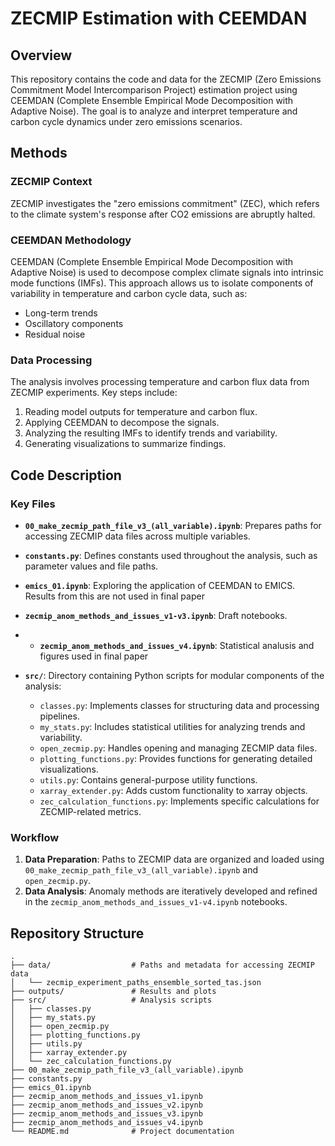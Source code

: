 # ZECMIP Estimation with CEEMDAN

## Overview
This repository contains the code and data for the ZECMIP (Zero Emissions Commitment Model Intercomparison Project) estimation project using CEEMDAN (Complete Ensemble Empirical Mode Decomposition with Adaptive Noise). The goal is to analyze and interpret temperature and carbon cycle dynamics under zero emissions scenarios.

## Methods

### ZECMIP Context
ZECMIP investigates the "zero emissions commitment" (ZEC), which refers to the climate system's response after CO2 emissions are abruptly halted. 

### CEEMDAN Methodology
CEEMDAN (Complete Ensemble Empirical Mode Decomposition with Adaptive Noise) is used to decompose complex climate signals into intrinsic mode functions (IMFs). This approach allows us to isolate components of variability in temperature and carbon cycle data, such as:
- Long-term trends
- Oscillatory components
- Residual noise

### Data Processing
The analysis involves processing temperature and carbon flux data from ZECMIP experiments. Key steps include:
1. Reading model outputs for temperature and carbon flux.
2. Applying CEEMDAN to decompose the signals.
3. Analyzing the resulting IMFs to identify trends and variability.
4. Generating visualizations to summarize findings.

## Code Description

### Key Files
- **`00_make_zecmip_path_file_v3_(all_variable).ipynb`**: Prepares paths for accessing ZECMIP data files across multiple variables.
- **`constants.py`**: Defines constants used throughout the analysis, such as parameter values and file paths.
- **`emics_01.ipynb`**: Exploring the application of CEEMDAN to EMICS. Results from this are not used in final paper
- **`zecmip_anom_methods_and_issues_v1-v3.ipynb`**: Draft notebooks.
- - **`zecmip_anom_methods_and_issues_v4.ipynb`**: Statistical analusis and figures used in final paper

- **`src/`**: Directory containing Python scripts for modular components of the analysis:
  - `classes.py`: Implements classes for structuring data and processing pipelines.
  - `my_stats.py`: Includes statistical utilities for analyzing trends and variability.
  - `open_zecmip.py`: Handles opening and managing ZECMIP data files.
  - `plotting_functions.py`: Provides functions for generating detailed visualizations.
  - `utils.py`: Contains general-purpose utility functions.
  - `xarray_extender.py`: Adds custom functionality to xarray objects.
  - `zec_calculation_functions.py`: Implements specific calculations for ZECMIP-related metrics.

### Workflow
1. **Data Preparation**: Paths to ZECMIP data are organized and loaded using `00_make_zecmip_path_file_v3_(all_variable).ipynb` and `open_zecmip.py`.
2. **Data Analysis**: Anomaly methods are iteratively developed and refined in the `zecmip_anom_methods_and_issues_v1-v4.ipynb` notebooks.


## Repository Structure
```
.
├── data/                  # Paths and metadata for accessing ZECMIP data
│   └── zecmip_experiment_paths_ensemble_sorted_tas.json
├── outputs/               # Results and plots
├── src/                   # Analysis scripts
│   ├── classes.py
│   ├── my_stats.py
│   ├── open_zecmip.py
│   ├── plotting_functions.py
│   ├── utils.py
│   ├── xarray_extender.py
│   └── zec_calculation_functions.py
├── 00_make_zecmip_path_file_v3_(all_variable).ipynb
├── constants.py
├── emics_01.ipynb
├── zecmip_anom_methods_and_issues_v1.ipynb
├── zecmip_anom_methods_and_issues_v2.ipynb
├── zecmip_anom_methods_and_issues_v3.ipynb
├── zecmip_anom_methods_and_issues_v4.ipynb
└── README.md              # Project documentation
```



